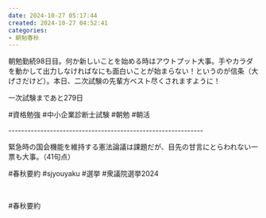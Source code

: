 ```yaml
---
date: 2024-10-27 05:17:44
created: 2024-10-27 04:52:41
categories:
- 朝勉春秋
---
```


朝勉勤続98日目。何か新しいことを始める時はアウトプット大事。手やカラダを動かして出力しなければなにも面白いことが始まらない！というのが信条（大げさだけど）。本日、二次試験の先輩方ベスト尽くされますように！

  

一次試験まであと279日

#資格勉強 #中小企業診断士試験 #朝勉 #朝活

\-------------------------------------------------------------

緊急時の国会機能を維持する憲法論議は課題だが、目先の甘言にとらわれない一票も大事。（41句点）  

#春秋要約 #sjyouyaku #選挙 #衆議院選挙2024

<br>

#春秋要約